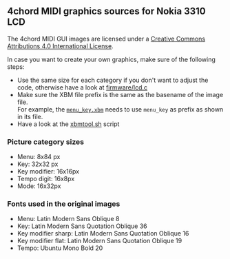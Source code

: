 ## 4chord MIDI graphics sources for Nokia 3310 LCD
The 4chord MIDI GUI images are licensed under a [Creative Commons Attributions 4.0 International License](http://creativecommons.org/licenses/by/4.0/).

In case you want to create your own graphics, make sure of the following steps:

* Use the same size for each category if you don't want to adjust the code, otherwise have a look at [firmware/lcd.c](../firmware/lcd.c)
* Make sure the XBM file prefix is the same as the basename of the image file.  
For example, the [`menu_key.xbm`](gfx/menu_key.xbm) needs to use `menu_key` as prefix as shown in its file.
* Have a look at the [xbmtool.sh](https://github.com/sgreg/4chord-midi/blob/master/tools/xbmtool.sh) script


### Picture category sizes

* Menu: 8x84 px
* Key: 32x32 px
* Key modifier: 16x16px
* Tempo digit: 16x8px
* Mode: 16x32px


### Fonts used in the original images

* Menu: Latin Modern Sans Oblique 8
* Key: Latin Modern Sans Quotation Oblique 36
* Key modifier sharp: Latin Modern Sans Quotation Oblique 16
* Key modifier flat: Latin Modern Sans Quotation Oblique 19
* Tempo: Ubuntu Mono Bold 20

